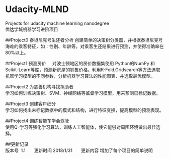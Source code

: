 # Udacity-MLND

Projects for udacity machine learning nanodegree  
优达学城机器学习进阶项目

##Project0 泰坦尼克号生还者分析
创建简单的决策树分类器，并根据泰坦尼克号海难的乘客特征，如：性别、年龄等，对乘客生还结果进行预测，并使得准确率在80%以上。

##Project1 预测房价     
对波士顿地区的房价数据集使用 Python的NumPy 和 Scikit-Learn等库，预测新房屋的销售价格。利用K-Fold,Gridsearch等方法选取机器学习模型的不同参数，分析机器学习算法的性能图表，并选取最优模型。

##Project2 为慈善机构寻找捐助者    
学习如何训练决策树、SVM、神经网络等监督学习模型，用来预测已标记数据。

##Project3 创建客户细分  
学习如何找出未标记数据中的模式和结构，进行特征变换，提高模型的预测表现。

##Project4 训练智能车学会驾驶  
使用Q-学习等强化学习算法，训练人工智能体，使它能够对周围环境做出最佳选择。



##更新记录  
版本号  1.1       更新时间 2018/1/31       更新内容 增加了每个项目的简单说明     

